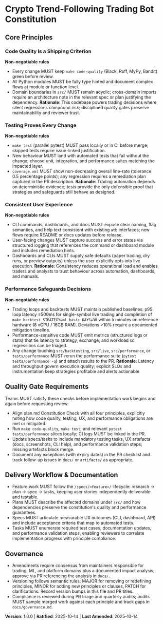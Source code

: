 <!--
Sync Impact Report
Version: N/A -> 1.0.0
Modified principles:
- Template Principle 1 → Code Quality Is a Shipping Criterion
- Template Principle 2 → Testing Proves Every Change
- Template Principle 3 → Consistent User Experience
- Template Principle 4 → Performance Safeguards Decisions
Added sections:
- Quality Gate Requirements
- Delivery Workflow & Documentation
Removed sections:
- Principle 5 placeholder
Templates requiring updates:
- .specify/templates/plan-template.md ✅
- .specify/templates/spec-template.md ✅
- .specify/templates/tasks-template.md ✅
Follow-up TODOs:
- None
-->

# Crypto Trend-Following Trading Bot Constitution

## Core Principles

### Code Quality Is a Shipping Criterion
**Non-negotiable rules**
- Every change MUST keep `make code-quality` (Black, Ruff, MyPy, Bandit) green before review.
- All Python modules MUST be fully type hinted and document complex flows at module or function level.
- Domain boundaries in `src/` MUST remain acyclic; cross-domain imports require an architecture note in
  the relevant spec or plan justifying the dependency.
**Rationale**: This codebase powers trading decisions where silent regressions compound risk; disciplined
quality gates preserve maintainability and reviewer trust.

### Testing Proves Every Change
**Non-negotiable rules**
- `make test` (parallel pytest) MUST pass locally or in CI before merge; skipped tests require
  issue-linked justification.
- New behaviour MUST land with automated tests that fail without the change; choose unit, integration,
  and performance suites matching the impacted layer.
- `coverage.xml` MUST show non-decreasing overall line-rate (tolerance 0.5 percentage points); any
  regression requires a remediation plan captured in the PR description.
**Rationale**: Trading automation depends on deterministic evidence; tests provide the only defensible
proof that strategies and safeguards still behave as designed.

### Consistent User Experience
**Non-negotiable rules**
- CLI commands, dashboards, and docs MUST expose clear naming, flag semantics, and help text consistent
  with existing `atb` interfaces; new flows require README or docs updates before release.
- User-facing changes MUST capture success and error states via structured logging that references the
  command or dashboard module and includes remediation hints.
- Dashboards and CLIs MUST supply safe defaults (paper trading, dry runs, or preview outputs) unless the
  user explicitly opts into live execution.
**Rationale**: Consistency reduces operational load and enables traders and analysts to trust behaviour
across automation, dashboards, and manuals.

### Performance Safeguards Decisions
**Non-negotiable rules**
- Trading loops and backtests MUST maintain published baselines: p95 loop latency ≤500ms for
  single-symbol live trading and completion of `make backtest STRATEGY=ml_basic DAYS=30` within 5 minutes
  on reference hardware (8 vCPU / 16GB RAM). Deviations >10% require a documented mitigation timeline.
- Performance-sensitive code MUST emit metrics (structured logs or stats) that tie latency to strategy,
  exchange, and workload so regressions can be triaged.
- Any change touching `src/backtesting`, `src/live`, `src/performance`, or `tests/performance` MUST rerun
  the performance suite (`pytest tests/performance -q`) and attach results to the PR.
**Rationale**: Latency and throughput govern execution quality; explicit SLOs and instrumentation keep
strategies profitable and alerts actionable.

## Quality Gate Requirements
Teams MUST satisfy these checks before implementation work begins and again before requesting review:

- Align plan.md Constitution Check with all four principles, explicitly noting how code quality, testing,
  UX, and performance obligations are met or mitigated.
- Run `make code-quality`, `make test`, and relevant `pytest tests/performance` slices locally; CI logs
  MUST be linked in the PR.
- Update specs/tasks to include mandatory testing tasks, UX artefacts (docs, screenshots, CLI help), and
  performance validation steps; missing artefacts block merge.
- Document any exceptions (with expiry dates) in the PR checklist and track follow-up issues in `docs/`
  or `artifacts/` as appropriate.

## Delivery Workflow & Documentation
- Feature work MUST follow the `/specs/<feature>/` lifecycle: research → plan → spec → tasks, keeping
  user stories independently deliverable and testable.
- Plans MUST describe the affected domains under `src/` and how dependencies preserve the constitution's
  quality and performance guarantees.
- Specs MUST articulate measurable UX outcomes (CLI, dashboard, API) and include acceptance criteria that
  map to automated tests.
- Tasks MUST enumerate required test cases, documentation updates, and performance validation steps,
  enabling reviewers to correlate implementation progress with principle compliance.

## Governance
- Amendments require consensus from maintainers responsible for trading, ML, and platform domains plus a
  documented impact analysis; approve via PR referencing the analysis in `docs/`.
- Versioning follows semantic rules: MAJOR for removing or redefining principles, MINOR for adding new
  principles or clauses, PATCH for clarifications. Record version bumps in this file and PR titles.
- Compliance is reviewed during PR triage and quarterly audits; audits MUST sample merged work against
  each principle and track gaps in `docs/governance.md`.

**Version**: 1.0.0 | **Ratified**: 2025-10-14 | **Last Amended**: 2025-10-14
